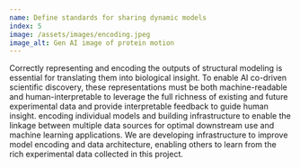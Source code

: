 ```yaml
---
name: Define standards for sharing dynamic models
index: 5
image: /assets/images/encoding.jpeg
image_alt: Gen AI image of protein motion
---
```


Correctly representing and encoding the outputs of structural modeling is essential for translating them into biological insight. To enable AI co-driven scientific discovery, these representations must be both machine-readable and human-interpretable to leverage the full richness of existing and future experimental data and provide interpretable feedback to guide human insight. encoding individual models and building infrastructure to enable the linkage between multiple data sources for optimal downstream use and machine learning applications. We are developing infrastructure to improve model encoding and data architecture, enabling others to learn from the rich experimental data collected in this project. 
